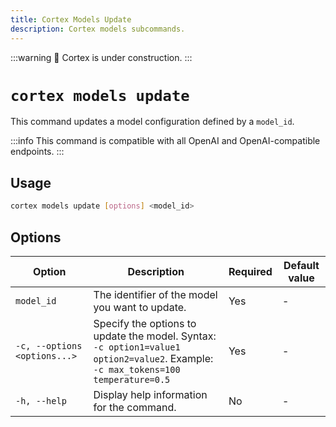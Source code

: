 ```yaml
---
title: Cortex Models Update
description: Cortex models subcommands.
---
```


:::warning
🚧 Cortex is under construction.
:::

# `cortex models update`

This command updates a model configuration defined by a `model_id`.

:::info
This command is compatible with all OpenAI and OpenAI-compatible endpoints.
:::

## Usage

```bash
cortex models update [options] <model_id>
```

## Options

| Option                      | Description                                                                                           | Required | Default value        |
|-----------------------------|-------------------------------------------------------------------------------------------------------|----------|----------------------|
| `model_id`    | The identifier of the model you want to update.      | Yes       | - |
| `-c, --options <options...>`| Specify the options to update the model. Syntax: `-c option1=value1 option2=value2`. Example: `-c max_tokens=100 temperature=0.5` | Yes      |         -             |
| `-h, --help`                | Display help information for the command.                                                              | No       |         -             |


